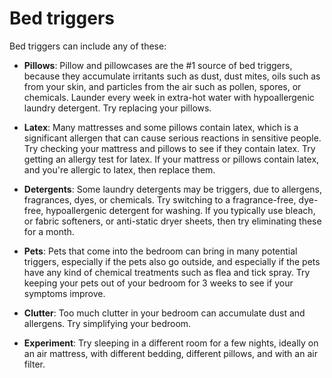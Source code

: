 # Bed triggers

Bed triggers can include any of these:

* **Pillows**: Pillow and pillowcases are the #1 source of bed triggers, because they accumulate irritants such as dust, dust mites, oils such as from your skin, and particles from the air such as pollen, spores, or chemicals. Launder every week in extra-hot water with hypoallergenic laundry detergent. Try replacing your pillows.

* **Latex**: Many mattresses and some pillows contain latex, which is a significant allergen that can cause serious reactions in sensitive people. Try checking your mattress and pillows to see if they contain latex. Try getting an allergy test for latex. If your mattress or pillows contain latex, and you're allergic to latex, then replace them.

* **Detergents**: Some laundry detergents may be triggers, due to allergens, fragrances, dyes, or chemicals. Try switching to a fragrance-free, dye-free, hypoallergenic detergent for washing. If you typically use bleach, or fabric softeners, or anti-static dryer sheets, then try eliminating these for a month.

* **Pets**: Pets that come into the bedroom can bring in many potential triggers, especially if the pets also go outside, and especially if the pets have any kind of chemical treatments such as flea and tick spray. Try keeping your pets out of your bedroom for 3 weeks to see if your symptoms improve.
 
* **Clutter**: Too much clutter in your bedroom can accumulate dust and allergens. Try simplifying your bedroom.
  
* **Experiment**: Try sleeping in a different room for a few nights, ideally on an air mattress, with different bedding, different pillows, and with an air filter.
